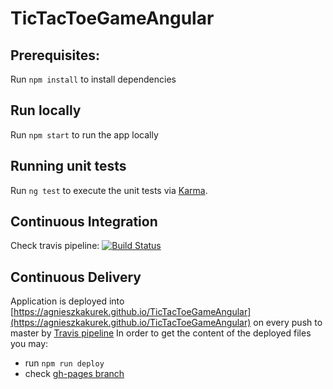 # TicTacToeGameAngular

## Prerequisites:
Run `npm install` to install dependencies

## Run locally
Run `npm start` to run the app locally

## Running unit tests
Run `ng test` to execute the unit tests via [Karma](https://karma-runner.github.io).

## Continuous Integration
Check travis pipeline:
[![Build Status](https://travis-ci.org/AgnieszkaKurek/MyTouristGuide.svg?branch=master)](https://travis-ci.org/AgnieszkaKurek/MyTouristGuide)

## Continuous Delivery
Application is deployed into [https://agnieszkakurek.github.io/TicTacToeGameAngular](https://agnieszkakurek.github.io/TicTacToeGameAngular) on every push to master by [Travis pipeline](https://travis-ci.org/AgnieszkaKurek/TicTacToeGameAngular)
In order to get the content of the deployed files you may:
* run `npm run deploy`
* check [gh-pages branch](https://github.com/AgnieszkaKurek/TicTacToeGameAngular/tree/gh-pages)
